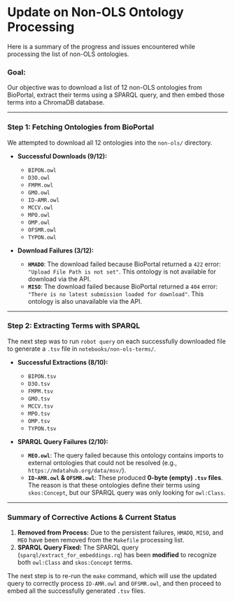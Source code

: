 # Update on Non-OLS Ontology Processing

Here is a summary of the progress and issues encountered while processing the list of non-OLS ontologies.

### **Goal:**
Our objective was to download a list of 12 non-OLS ontologies from BioPortal, extract their terms using a SPARQL query, and then embed those terms into a ChromaDB database.

---

### **Step 1: Fetching Ontologies from BioPortal**

We attempted to download all 12 ontologies into the `non-ols/` directory.

*   **Successful Downloads (9/12):**
    *   `BIPON.owl`
    *   `D3O.owl`
    *   `FMPM.owl`
    *   `GMO.owl`
    *   `ID-AMR.owl`
    *   `MCCV.owl`
    *   `MPO.owl`
    *   `OMP.owl`
    *   `OFSMR.owl`
    *   `TYPON.owl`

*   **Download Failures (3/12):**
    *   **`HMADO`**: The download failed because BioPortal returned a `422` error: `"Upload File Path is not set"`. This ontology is not available for download via the API.
    *   **`MISO`**: The download failed because BioPortal returned a `404` error: `"There is no latest submission loaded for download"`. This ontology is also unavailable via the API.

---

### **Step 2: Extracting Terms with SPARQL**

The next step was to run `robot query` on each successfully downloaded file to generate a `.tsv` file in `notebooks/non-ols-terms/`.

*   **Successful Extractions (8/10):**
    *   `BIPON.tsv`
    *   `D3O.tsv`
    *   `FMPM.tsv`
    *   `GMO.tsv`
    *   `MCCV.tsv`
    *   `MPO.tsv`
    *   `OMP.tsv`
    *   `TYPON.tsv`

*   **SPARQL Query Failures (2/10):**
    *   **`MEO.owl`**: The query failed because this ontology contains imports to external ontologies that could not be resolved (e.g., `https://mdatahub.org/data/msv/`).
    *   **`ID-AMR.owl` & `OFSMR.owl`**: These produced **0-byte (empty) `.tsv` files**. The reason is that these ontologies define their terms using `skos:Concept`, but our SPARQL query was only looking for `owl:Class`.

---

### **Summary of Corrective Actions & Current Status**

1.  **Removed from Process:** Due to the persistent failures, `HMADO`, `MISO`, and `MEO` have been removed from the `Makefile` processing list.
2.  **SPARQL Query Fixed:** The SPARQL query (`sparql/extract_for_embeddings.rq`) has been **modified** to recognize both `owl:Class` and `skos:Concept` terms.

The next step is to re-run the `make` command, which will use the updated query to correctly process `ID-AMR.owl` and `OFSMR.owl`, and then proceed to embed all the successfully generated `.tsv` files.
